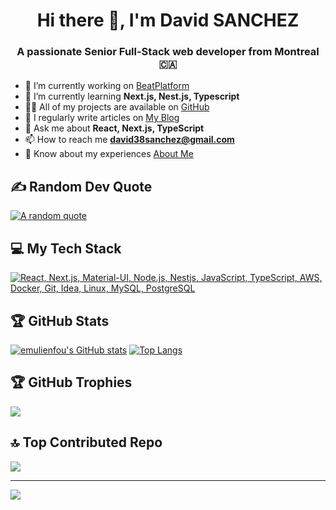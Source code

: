 <h1 align="center">Hi there 👋, I'm David SANCHEZ</h1>
<h3 align="center">A passionate Senior Full-Stack web developer from Montreal 🇨🇦</h3>

- 🔭 I’m currently working on [BeatPlatform](https://music.davidsanchez.me)
- 🌱 I’m currently learning **Next.js, Nest.js, Typescript**
- 👨‍💻 All of my projects are available on [GitHub](https://github.com/emulienfou?tab=repositories)
- 📝 I regularly write articles on [My Blog](https://davidsanchez.me/blog)
- 💬 Ask me about **React, Next.js, TypeScript**
- 📫 How to reach me **david38sanchez@gmail.com**
- 📄 Know about my experiences [About Me](https://davidsanchez.me/about)

## ✍️ Random Dev Quote
[![A random quote](https://quotes-github-readme.vercel.app/api?type=horizontal&theme=dark)](https://github.com/piyushsuthar/github-readme-quotes)

## 💻 My Tech Stack
[![React, Next.js, Material-UI, Node.js, Nestjs, JavaScript, TypeScript, AWS, Docker, Git, Idea, Linux, MySQL, PostgreSQL](https://skillicons.dev/icons?i=react,next,materialui,nodejs,nestjs,js,ts,aws,docker,git,idea,linux,mysql,postgres)](https://skillicons.dev)

## 🏆 GitHub Stats
[![emulienfou's GitHub stats](https://github-readme-stats.vercel.app/api?username=emulienfou&show=reviews,discussions_started,discussions_answered,prs_merged,prs_merged_percentage&show_icons=true&theme=dark&hide_border=true)](https://github.com/anuraghazra/github-readme-stats)
[![Top Langs](https://github-readme-stats.vercel.app/api/top-langs/?username=emulienfou&hide=php,c&langs_count=10&theme=dark&hide_border=true)](https://github.com/anuraghazra/github-readme-stats)

## 🏆 GitHub Trophies
![](https://github-profile-trophy.vercel.app/?username=emulienfou&theme=monokai&no-frame=true&no-bg=true&margin-w=4)

## 🔝 Top Contributed Repo
![](https://github-contributor-stats.vercel.app/api?username=emulienfou&limit=5&theme=dark&combine_all_yearly_contributions=true&hide_border=true)
<!--
**emulienfou/emulienfou** is a ✨ _special_ ✨ repository because its `README.md` (this file) appears on your GitHub profile.

Here are some ideas to get you started:

- 🔭 I’m currently working on ...
- 🌱 I’m currently learning ...
- 👯 I’m looking to collaborate on ...
- 🤔 I’m looking for help with ...
- 💬 Ask me about ...
- 📫 How to reach me: ...
- 😄 Pronouns: ...
- ⚡ Fun fact: ...
-->

---
[![](https://visitcount.itsvg.in/api?id=emulienfou&icon=5&color=1)](https://visitcount.itsvg.in)
